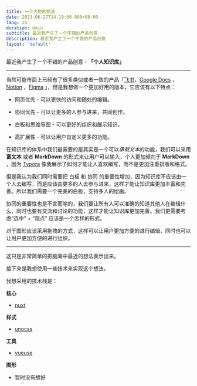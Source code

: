 ```yaml
---
title: 一个大胆的想法
date: 2023-06-27T14:19:00.000+08:00
lang: zh
duration: 6min
subtitle: 最近我产生了一个不错的产品创意
description: 最近我产生了一个不错的产品创意
layout: 'default'
---
```


最近我产生了一个不错的产品创意 - **「个人知识库」**

---

当然可能市面上已经有了很多类似或者一致的产品「[飞书](https://www.feishu.cn/)，[Google Docs](https://www.google.com/docs/about/) ，[Notion](https://www.notion.so/product?fredir=1) ，[Figma](https://www.figma.com) 」，但是我想做一个更加好用的版本，它应该有以下特点：

- 网页优先 - 可以更快的访问和随处的编辑。

- 协同优先 - 可以让更多的人参与进来，共同创作。

- 白板和思维导图 - 可以更好的组织和展示知识。

- 高扩展性 - 可以让用户自定义更多的功能。

在知识库的体系中我们最需要的是其实是一个可以*承载文本*的功能，我们可以采用 **富文本** 或者 **MarkDown** 的形式来让用户可以输入，个人更加倾向于 **MarkDown** ，因为 [Typora](https://typora.io/) 像我展示了如何才能让人喜欢编写，而不是更加注重排版和格式。

但是我认为我们同时需要把 白板 和 协同 的重要性增加，因为知识库不应该由一个人去编写，而是应该由更多的人去参与进来，这样才能让知识库更加丰富和完善。所以我们需要一个完美的白板，支持多人的绘画。

协同的重要性也是不言而喻的，我们要让所有人可以准确的知道其他人在编辑什么，同时也要有交流和讨论的功能，这样才能让知识库更加完善。我们更需要考虑“选中” + “观点” 应该是一个怎样的形式。

对于图形应该采用拖拽的方式，这样可以让用户更加方便的进行编辑，同时也可以让用户更加方便的进行组织。

---

这只是非常简单的把脑海中最近的想法表示出来。

接下来是我想使用一些技术来实现这个想法。

我想采用的技术栈是：

**核心**

- [nuxt](https://nuxt.com/)

**样式**

- [unocss](https://unocss.dev/)

**工具**

- [vueuse](https://vueuse.org/)

**图形**

- 暂时没有想好


